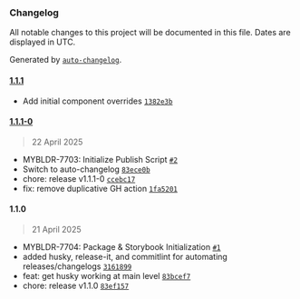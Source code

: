 ### Changelog

All notable changes to this project will be documented in this file. Dates are displayed in UTC.

Generated by [`auto-changelog`](https://github.com/CookPete/auto-changelog).

#### [1.1.1](https://github.com/mybldr/mybldr-ui/compare/1.1.1-0...1.1.1)

- Add initial component overrides [`1382e3b`](https://github.com/mybldr/mybldr-ui/commit/1382e3b4c8e62e9a4270ec0934dbedb345d18181)

#### [1.1.1-0](https://github.com/mybldr/mybldr-ui/compare/1.1.0...1.1.1-0)

> 22 April 2025

- MYBLDR-7703: Initialize Publish Script [`#2`](https://github.com/mybldr/mybldr-ui/pull/2)
- Switch to auto-changelog [`83ece0b`](https://github.com/mybldr/mybldr-ui/commit/83ece0b67359ee76d5a9ba9635a7f4649b580a61)
- chore: release v1.1.1-0 [`ccebc17`](https://github.com/mybldr/mybldr-ui/commit/ccebc172978fd2435c3970902303ae693cd7a86c)
- fix: remove duplicative GH action [`1fa5201`](https://github.com/mybldr/mybldr-ui/commit/1fa520197f91f5ab6a02e40198311a9b497b9d1b)

#### 1.1.0

> 21 April 2025

- MYBLDR-7704: Package & Storybook Initialization [`#1`](https://github.com/mybldr/mybldr-ui/pull/1)
- added husky, release-it, and commitlint for automating releases/changelogs [`3161899`](https://github.com/mybldr/mybldr-ui/commit/31618999c88ef256003467d4af6768be95eab8a0)
- feat: get husky working at main level [`83bcef7`](https://github.com/mybldr/mybldr-ui/commit/83bcef709bad3748d6688712457539287c4f816a)
- chore: release v1.1.0 [`83ef157`](https://github.com/mybldr/mybldr-ui/commit/83ef157dbddc420f431a55791769cfe78c79aaeb)
